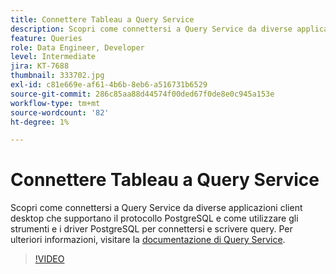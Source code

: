 ```yaml
---
title: Connettere Tableau a Query Service
description: Scopri come connettersi a Query Service da diverse applicazioni client desktop che supportano il protocollo PostgreSQL e come utilizzare gli strumenti e i driver PostgreSQL per connettersi e scrivere query.
feature: Queries
role: Data Engineer, Developer
level: Intermediate
jira: KT-7688
thumbnail: 333702.jpg
exl-id: c81e669e-af61-4b6b-8eb6-a516731b6529
source-git-commit: 286c85aa88d44574f00ded67f0de8e0c945a153e
workflow-type: tm+mt
source-wordcount: '82'
ht-degree: 1%

---
```


# Connettere Tableau a Query Service

Scopri come connettersi a Query Service da diverse applicazioni client desktop che supportano il protocollo PostgreSQL e come utilizzare gli strumenti e i driver PostgreSQL per connettersi e scrivere query. Per ulteriori informazioni, visitare la [documentazione di Query Service](https://experienceleague.adobe.com/docs/experience-platform/query/home.html?lang=it).

>[!VIDEO](https://video.tv.adobe.com/v/3414044?learn=on&enablevpops&captions=ita)

